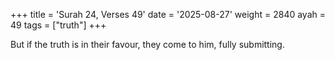 +++
title = 'Surah 24, Verses 49'
date = '2025-08-27'
weight = 2840
ayah = 49
tags = ["truth"]
+++

But if the truth is in their favour, they come to him, fully submitting.